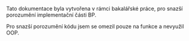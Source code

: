 <p>Tato dokumentace byla vytvořena v rámci bakalářské práce, pro snazší porozumění implementační části BP.</p>
<p>Pro snazší porozumění kódu jsem se omezil pouze na funkce a nevyužil OOP.</p>